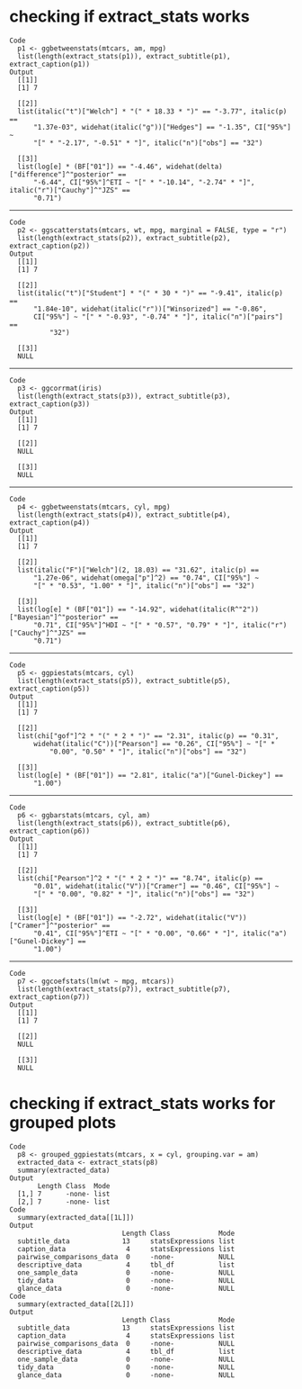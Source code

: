 # checking if extract_stats works

    Code
      p1 <- ggbetweenstats(mtcars, am, mpg)
      list(length(extract_stats(p1)), extract_subtitle(p1), extract_caption(p1))
    Output
      [[1]]
      [1] 7
      
      [[2]]
      list(italic("t")["Welch"] * "(" * 18.33 * ")" == "-3.77", italic(p) == 
          "1.37e-03", widehat(italic("g"))["Hedges"] == "-1.35", CI["95%"] ~ 
          "[" * "-2.17", "-0.51" * "]", italic("n")["obs"] == "32")
      
      [[3]]
      list(log[e] * (BF["01"]) == "-4.46", widehat(delta)["difference"]^"posterior" == 
          "-6.44", CI["95%"]^ETI ~ "[" * "-10.14", "-2.74" * "]", italic("r")["Cauchy"]^"JZS" == 
          "0.71")
      

---

    Code
      p2 <- ggscatterstats(mtcars, wt, mpg, marginal = FALSE, type = "r")
      list(length(extract_stats(p2)), extract_subtitle(p2), extract_caption(p2))
    Output
      [[1]]
      [1] 7
      
      [[2]]
      list(italic("t")["Student"] * "(" * 30 * ")" == "-9.41", italic(p) == 
          "1.84e-10", widehat(italic("r"))["Winsorized"] == "-0.86", 
          CI["95%"] ~ "[" * "-0.93", "-0.74" * "]", italic("n")["pairs"] == 
              "32")
      
      [[3]]
      NULL
      

---

    Code
      p3 <- ggcorrmat(iris)
      list(length(extract_stats(p3)), extract_subtitle(p3), extract_caption(p3))
    Output
      [[1]]
      [1] 7
      
      [[2]]
      NULL
      
      [[3]]
      NULL
      

---

    Code
      p4 <- ggbetweenstats(mtcars, cyl, mpg)
      list(length(extract_stats(p4)), extract_subtitle(p4), extract_caption(p4))
    Output
      [[1]]
      [1] 7
      
      [[2]]
      list(italic("F")["Welch"](2, 18.03) == "31.62", italic(p) == 
          "1.27e-06", widehat(omega["p"]^2) == "0.74", CI["95%"] ~ 
          "[" * "0.53", "1.00" * "]", italic("n")["obs"] == "32")
      
      [[3]]
      list(log[e] * (BF["01"]) == "-14.92", widehat(italic(R^"2"))["Bayesian"]^"posterior" == 
          "0.71", CI["95%"]^HDI ~ "[" * "0.57", "0.79" * "]", italic("r")["Cauchy"]^"JZS" == 
          "0.71")
      

---

    Code
      p5 <- ggpiestats(mtcars, cyl)
      list(length(extract_stats(p5)), extract_subtitle(p5), extract_caption(p5))
    Output
      [[1]]
      [1] 7
      
      [[2]]
      list(chi["gof"]^2 * "(" * 2 * ")" == "2.31", italic(p) == "0.31", 
          widehat(italic("C"))["Pearson"] == "0.26", CI["95%"] ~ "[" * 
              "0.00", "0.50" * "]", italic("n")["obs"] == "32")
      
      [[3]]
      list(log[e] * (BF["01"]) == "2.81", italic("a")["Gunel-Dickey"] == 
          "1.00")
      

---

    Code
      p6 <- ggbarstats(mtcars, cyl, am)
      list(length(extract_stats(p6)), extract_subtitle(p6), extract_caption(p6))
    Output
      [[1]]
      [1] 7
      
      [[2]]
      list(chi["Pearson"]^2 * "(" * 2 * ")" == "8.74", italic(p) == 
          "0.01", widehat(italic("V"))["Cramer"] == "0.46", CI["95%"] ~ 
          "[" * "0.00", "0.82" * "]", italic("n")["obs"] == "32")
      
      [[3]]
      list(log[e] * (BF["01"]) == "-2.72", widehat(italic("V"))["Cramer"]^"posterior" == 
          "0.41", CI["95%"]^ETI ~ "[" * "0.00", "0.66" * "]", italic("a")["Gunel-Dickey"] == 
          "1.00")
      

---

    Code
      p7 <- ggcoefstats(lm(wt ~ mpg, mtcars))
      list(length(extract_stats(p7)), extract_subtitle(p7), extract_caption(p7))
    Output
      [[1]]
      [1] 7
      
      [[2]]
      NULL
      
      [[3]]
      NULL
      

# checking if extract_stats works for grouped plots

    Code
      p8 <- grouped_ggpiestats(mtcars, x = cyl, grouping.var = am)
      extracted_data <- extract_stats(p8)
      summary(extracted_data)
    Output
           Length Class  Mode
      [1,] 7      -none- list
      [2,] 7      -none- list
    Code
      summary(extracted_data[[1L]])
    Output
                                Length Class            Mode
      subtitle_data             13     statsExpressions list
      caption_data               4     statsExpressions list
      pairwise_comparisons_data  0     -none-           NULL
      descriptive_data           4     tbl_df           list
      one_sample_data            0     -none-           NULL
      tidy_data                  0     -none-           NULL
      glance_data                0     -none-           NULL
    Code
      summary(extracted_data[[2L]])
    Output
                                Length Class            Mode
      subtitle_data             13     statsExpressions list
      caption_data               4     statsExpressions list
      pairwise_comparisons_data  0     -none-           NULL
      descriptive_data           4     tbl_df           list
      one_sample_data            0     -none-           NULL
      tidy_data                  0     -none-           NULL
      glance_data                0     -none-           NULL

